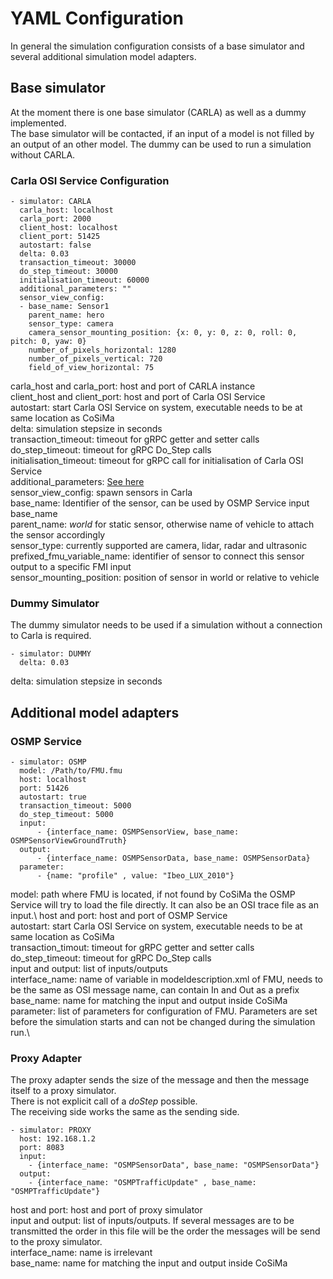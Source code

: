 # YAML Configuration

In general the simulation configuration consists of a base simulator and several additional simulation model adapters.

## Base simulator

At the moment there is one base simulator (CARLA) as well as a dummy implemented.\
The base simulator will be contacted, if an input of a model is not filled by an output of an other model.
The dummy can be used to run a simulation without CARLA.

### Carla OSI Service Configuration
```
- simulator: CARLA
  carla_host: localhost
  carla_port: 2000
  client_host: localhost
  client_port: 51425
  autostart: false
  delta: 0.03
  transaction_timeout: 30000
  do_step_timeout: 30000
  initialisation_timeout: 60000
  additional_parameters: ""
  sensor_view_config:
  - base_name: Sensor1
    parent_name: hero
    sensor_type: camera
    camera_sensor_mounting_position: {x: 0, y: 0, z: 0, roll: 0, pitch: 0, yaw: 0}
    number_of_pixels_horizontal: 1280
    number_of_pixels_vertical: 720
    field_of_view_horizontal: 75
```

carla_host and carla_port: host and port of CARLA instance\
client_host and client_port: host and port of Carla OSI Service\
autostart: start Carla OSI Service on system, executable needs to be at same location as CoSiMa\
delta: simulation stepsize in seconds\
transaction_timeout: timeout for gRPC getter and setter calls\
do_step_timeout: timeout for gRPC Do_Step calls\
initialisation_timeout: timeout for gRPC call for initialisation of Carla OSI Service\
additional_parameters: [See here](https://github.com/DLR-TS/OSTAR-Quickstart/tree/main/docu/Carla_OSI_Service_Configuration.md)\
sensor_view_config: spawn sensors in Carla\
base_name: Identifier of the sensor, can be used by OSMP Service input base_name\
parent_name: _world_ for static sensor, otherwise name of vehicle to attach the sensor accordingly\
sensor_type: currently supported are camera, lidar, radar and ultrasonic\
prefixed_fmu_variable_name: identifier of sensor to connect this sensor output to a specific FMI input\
sensor_mounting_position: position of sensor in world or relative to vehicle

### Dummy Simulator

The dummy simulator needs to be used if a simulation without a connection to Carla is required.

```
- simulator: DUMMY
  delta: 0.03
```

delta: simulation stepsize in seconds

## Additional model adapters

### OSMP Service

```
- simulator: OSMP
  model: /Path/to/FMU.fmu
  host: localhost
  port: 51426
  autostart: true
  transaction_timeout: 5000
  do_step_timeout: 5000
  input:
      - {interface_name: OSMPSensorView, base_name: OSMPSensorViewGroundTruth}
  output:
      - {interface_name: OSMPSensorData, base_name: OSMPSensorData}
  parameter:
      - {name: "profile" , value: "Ibeo_LUX_2010"}
```

model: path where FMU is located, if not found by CoSiMa the OSMP Service will try to load the file directly. It can also be an OSI trace file as an input.\ 
host and port: host and port of OSMP Service\
autostart: start Carla OSI Service on system, executable needs to be at same location as CoSiMa\
transaction_timout: timeout for gRPC getter and setter calls\
do_step_timeout: timeout for gRPC Do_Step calls\
input and output: list of inputs/outputs\
  interface_name: name of variable in modeldescription.xml of FMU, needs to be the same as OSI message name, can contain In and Out as a prefix\
  base_name: name for matching the input and output inside CoSiMa\
parameter: list of parameters for configuration of FMU. Parameters are set before the simulation starts and can not be changed during the simulation run.\

### Proxy Adapter

The proxy adapter sends the size of the message and then the message itself to a proxy simulator.\
There is not explicit call of a _doStep_ possible.\
The receiving side works the same as the sending side.

```
- simulator: PROXY
  host: 192.168.1.2
  port: 8083
  input:
    - {interface_name: "OSMPSensorData", base_name: "OSMPSensorData"}
  output:
    - {interface_name: "OSMPTrafficUpdate" , base_name: "OSMPTrafficUpdate"}
```

host and port: host and port of proxy simulator\
input and output: list of inputs/outputs. If several messages are to be transmitted the order in this file will be the order the messages will be send to the proxy simulator.\
  interface_name: name is irrelevant\
  base_name: name for matching the input and output inside CoSiMa
